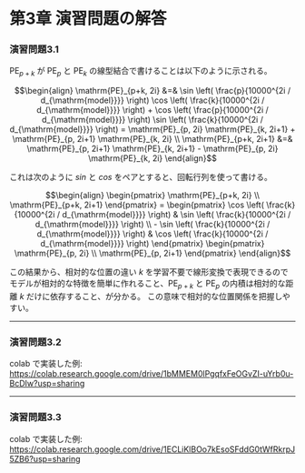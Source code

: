 # 第3章 演習問題の解答

### 演習問題3.1
$`\boldsymbol{\mathrm{PE}}_{p+k}`$ が $`\boldsymbol{\mathrm{PE}}_{p}`$ と $`\boldsymbol{\mathrm{PE}}_{k}`$ の線型結合で書けることは以下のように示される。

```math
\begin{align}
\mathrm{PE}_{p+k, 2i} &=& \sin \left( \frac{p}{10000^{2i / d_{\mathrm{model}}}} \right) \cos \left( \frac{k}{10000^{2i / d_{\mathrm{model}}}} \right) + \cos \left( \frac{p}{10000^{2i / d_{\mathrm{model}}}} \right) \sin \left( \frac{k}{10000^{2i / d_{\mathrm{model}}}} \right) = \mathrm{PE}_{p, 2i} \mathrm{PE}_{k, 2i+1} + \mathrm{PE}_{p, 2i+1} \mathrm{PE}_{k, 2i} \\
\mathrm{PE}_{p+k, 2i+1} &=& \mathrm{PE}_{p, 2i+1} \mathrm{PE}_{k, 2i+1} - \mathrm{PE}_{p, 2i} \mathrm{PE}_{k, 2i}
\end{align}
```

これは次のように $`sin`$ と $`cos`$ をペアとすると、回転行列を使って書ける。

```math
\begin{align}
\begin{pmatrix}
   \mathrm{PE}_{p+k, 2i}  \\
   \mathrm{PE}_{p+k, 2i+1} 
\end{pmatrix}
=
\begin{pmatrix}
   \cos \left( \frac{k}{10000^{2i / d_{\mathrm{model}}}} \right) & \sin \left( \frac{k}{10000^{2i / d_{\mathrm{model}}}} \right) \\
   - \sin \left( \frac{k}{10000^{2i / d_{\mathrm{model}}}} \right) & \cos \left( \frac{k}{10000^{2i / d_{\mathrm{model}}}} \right)
\end{pmatrix}
\begin{pmatrix}
   \mathrm{PE}_{p, 2i}  \\
   \mathrm{PE}_{p, 2i+1} 
\end{pmatrix}
\end{align}
```

この結果から、相対的な位置の違い $`k`$ を学習不要で線形変換で表現できるのでモデルが相対的な特徴を簡単に作れること、$`\boldsymbol{\mathrm{PE}}_{p+k}`$ と $`\boldsymbol{\mathrm{PE}}_{p}`$ の内積は相対的な距離 $`k`$ だけに依存すること、が分かる。
この意味で相対的な位置関係を把握しやすい。

---

### 演習問題3.2
colab で実装した例: https://colab.research.google.com/drive/1bMMEM0lPgqfxFeOGvZI-uYrb0u-BcDIw?usp=sharing

---

### 演習問題3.3
colab で実装した例: https://colab.research.google.com/drive/1ECLiKlBOo7kEsoSFddG0tWfRkrpJ5ZB6?usp=sharing
